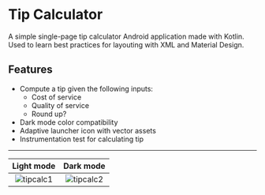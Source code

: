 # Tip Calculator
A simple single-page tip calculator Android application made with Kotlin. Used to learn best practices for layouting with XML and Material Design.
## Features
- Compute a tip given the following inputs:
  - Cost of service
  - Quality of service
  - Round up?
- Dark mode color compatibility
- Adaptive launcher icon with vector assets
- Instrumentation test for calculating tip
---

| **Light mode** | **Dark mode**    |
| :---:   | :---: |
|  ![tipcalc1](https://user-images.githubusercontent.com/19531623/202137325-0d930093-aea5-4a10-bb72-716ca4c064ba.png) | ![tipcalc2](https://user-images.githubusercontent.com/19531623/202136156-ed895acb-3ece-4a85-9fbb-196c9c110ab1.png)   |
